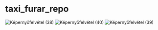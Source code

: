 # taxi_furar_repo
![Képernyőfelvétel (38)](https://github.com/user-attachments/assets/050cac5d-89f2-400b-9cf2-35238fb4fd6d)
![Képernyőfelvétel (40)](https://github.com/user-attachments/assets/2aaff497-dc26-469b-b755-758adee2d559)
![Képernyőfelvétel (39)](https://github.com/user-attachments/assets/b3561e1d-e814-43fc-bd60-018f8e76d0a3)
